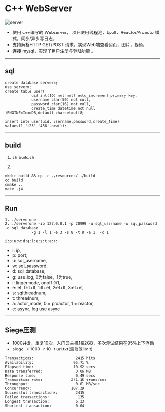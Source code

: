 # C++ WebServer

![server](https://img.shields.io/github/actions/workflow/status/VcSpace/WebServer/c-cpp.yml?branch=main)

- 使用 c++编写的 Webserver， 项目使用线程池，Epoll，Reactor/Proactor模式，同步/异步写日志， 
- 支持解析HTTP GET/POST 请求，实现Web端查看网页，图片，视频，
- 连接 mysql，实现了用户注册与登陆功能 。

---

## sql

```
create database serverm;
use serverm;
create table user(
            uid int(10) not null auto_increment primary key,
            username char(50) not null,
            password char(16) not null,
            create_time datetime not null
)ENGINE=InnoDB,default charset=utf8;

insert into user(uid, username,password,create_time) values(1,'123','456',now());
```

---

## build

1. sh build.sh

2.
```
mkdir build && cp -r ./resources/ ./build
cd build
cmake ..
make -j4

```
---

## Run

``` 
1. ./serverone
2. ./serverone -ip 127.0.0.1 -p 20999 -u sql_username -w sql_password -d sql_database 
            -g 1 -l 1 -e 3 -s 8 -t 8 -a 1  -c 1
```

`i:p:u:w:d:g:l:e:s:t:a:c:`

- i: ip,
- p: port, 
- u: sql_username, 
- w: sql_password, 
- d: sql_database, 
- g: use_log, 0为false，1为true,
- l: lingermode, onoff 0/1,
- e: et, 0:lt+lt, 1:lt+et, 2:et+lt, 3:et+et,
- s: sqlthreadnum, 
- t: threadnum, 
- a: actor_mode, 0 = proactor, 1 = reactor,
- c: async, log use async
 
---

## Siege压测

- 1000并发，重复10次，入门云主机1核2GB，多次测试结果在95%上下浮动
- siege -c 1000 -r 10 -f url.txt(需修改limit)
```
Transactions:                   2415 hits
Availability:                  95.71 %
Elapsed time:                  10.92 secs
Data transferred:               0.06 MB
Response time:                  0.49 secs
Transaction rate:             241.15 trans/sec
Throughput:                     0.01 MB/sec
Concurrency:                  107.39
Successful transactions:        2415
Failed transactions:             135
Longest transaction:            6.33
Shortest transaction:           0.04
```
